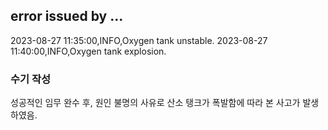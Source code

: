 ## error issued by ...

2023-08-27 11:35:00,INFO,Oxygen tank unstable.
2023-08-27 11:40:00,INFO,Oxygen tank explosion.

### 수기 작성

성공적인 임무 완수 후, 원인 불명의 사유로 산소 탱크가 폭발함에 따라 본 사고가 발생하였음.
